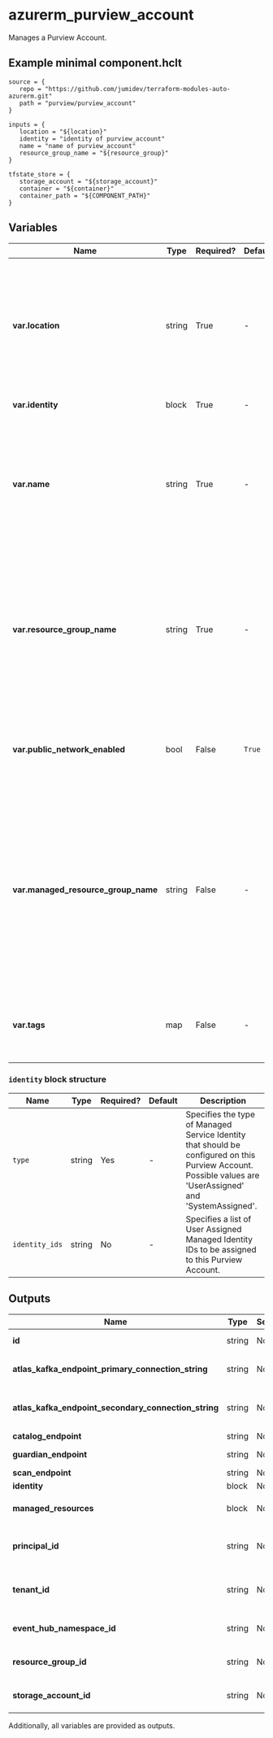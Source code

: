 # azurerm_purview_account

Manages a Purview Account.

## Example minimal component.hclt

```hcl
source = {
   repo = "https://github.com/jumidev/terraform-modules-auto-azurerm.git" 
   path = "purview/purview_account" 
}

inputs = {
   location = "${location}" 
   identity = "identity of purview_account" 
   name = "name of purview_account" 
   resource_group_name = "${resource_group}" 
}

tfstate_store = {
   storage_account = "${storage_account}" 
   container = "${container}" 
   container_path = "${COMPONENT_PATH}" 
}

```

## Variables

| Name | Type | Required? |  Default  |  Description |
| ---- | ---- | --------- |  ----------- | ----------- |
| **var.location** | string | True | -  |  The Azure Region where the Purview Account should exist. Changing this forces a new Purview Account to be created. | 
| **var.identity** | block | True | -  |  An `identity` block. | 
| **var.name** | string | True | -  |  The name which should be used for this Purview Account. Changing this forces a new Purview Account to be created. | 
| **var.resource_group_name** | string | True | -  |  The name of the Resource Group where the Purview Account should exist. Changing this forces a new Purview Account to be created. | 
| **var.public_network_enabled** | bool | False | `True`  |  Should the Purview Account be visible to the public network? Defaults to `true`. | 
| **var.managed_resource_group_name** | string | False | -  |  The name which should be used for the new Resource Group where Purview Account creates the managed resources. Changing this forces a new Purview Account to be created. | 
| **var.tags** | map | False | -  |  A mapping of tags which should be assigned to the Purview Account. | 

### `identity` block structure

| Name | Type | Required? | Default | Description |
| ---- | ---- | --------- | ------- | ----------- |
| `type` | string | Yes | - | Specifies the type of Managed Service Identity that should be configured on this Purview Account. Possible values are 'UserAssigned' and 'SystemAssigned'. |
| `identity_ids` | string | No | - | Specifies a list of User Assigned Managed Identity IDs to be assigned to this Purview Account. |



## Outputs

| Name | Type | Sensitive? | Description |
| ---- | ---- | --------- | --------- |
| **id** | string | No  | The ID of the Purview Account. | 
| **atlas_kafka_endpoint_primary_connection_string** | string | No  | Atlas Kafka endpoint primary connection string. | 
| **atlas_kafka_endpoint_secondary_connection_string** | string | No  | Atlas Kafka endpoint secondary connection string. | 
| **catalog_endpoint** | string | No  | Catalog endpoint. | 
| **guardian_endpoint** | string | No  | Guardian endpoint. | 
| **scan_endpoint** | string | No  | Scan endpoint. | 
| **identity** | block | No  | A `identity` block. | 
| **managed_resources** | block | No  | A `managed_resources` block. | 
| **principal_id** | string | No  | The Principal ID associated with this Managed Service Identity. | 
| **tenant_id** | string | No  | The Tenant ID associated with this Managed Service Identity. | 
| **event_hub_namespace_id** | string | No  | The ID of the managed event hub namespace. | 
| **resource_group_id** | string | No  | The ID of the managed resource group. | 
| **storage_account_id** | string | No  | The ID of the managed storage account. | 

Additionally, all variables are provided as outputs.

